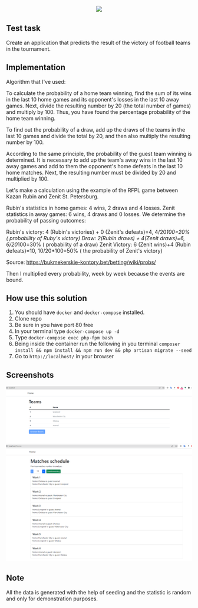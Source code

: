 <p align="center"><a href="https://laravel.com" target="_blank"><img src="https://raw.githubusercontent.com/laravel/art/master/logo-lockup/5%20SVG/2%20CMYK/1%20Full%20Color/laravel-logolockup-cmyk-red.svg" width="400"></a></p>

## Test task

Create an application that predicts the result of the victory of football teams in the tournament.

## Implementation

Algorithm that I've used:

To calculate the probability of a home team winning, find the sum of its wins in the last 10 home games and its
opponent's losses in the last 10 away games. Next, divide the resulting number by 20 (the total number of games)
and multiply by 100. Thus, you have found the percentage probability of the home team winning.

To find out the probability of a draw, add up the draws of the teams in the last 10 games and divide the total
by 20, and then also multiply the resulting number by 100.

According to the same principle, the probability of the guest team winning is determined.
It is necessary to add up the team's away wins in the last 10 away games and add to them the opponent's home
defeats in the last 10 home matches. Next, the resulting number must be divided by 20 and multiplied by 100.

Let's make a calculation using the example of the RFPL game between Kazan Rubin and Zenit St. Petersburg.

Rubin's statistics in home games: 4 wins, 2 draws and 4 losses.
Zenit statistics in away games: 6 wins, 4 draws and 0 losses.
We determine the probability of passing outcomes:

Rubin's victory: 4 (Rubin's victories) + 0 (Zenit's defeats)=4, 4/20*100=20% ( probability of Ruby's victory)
Draw: 2(Rubin draws) + 4(Zenit draws)=6, 6/20*100=30% ( probability of a draw)
Zenit Victory: 6 (Zenit wins)+4 (Rubin defeats)=10, 10/20*100=50% ( the probability of Zenit's victory)

Source: https://bukmekerskie-kontory.bet/betting/wiki/probs/

Then I multiplied every probability, week by week because the events are bound. 


## How use this solution

1) You should have `docker` and `docker-compose` installed. 
2) Clone repo
3) Be sure in you have port 80 free
4) In your terminal type `docker-compose up -d`
5) Type `docker-compose exec php-fpm bash`
6) Being inside the container run the following in you terminal `composer install && npm install && npm run dev && php artisan migrate --seed`
7) Go to `http://localhost/` in your browser

## Screenshots 

![home png](readme_imgs/home.png)
![forecast png](readme_imgs/forecast_screan.png)

## Note 

All the data is generated with the help of seeding and the statistic is random and only for demonstration purposes.
